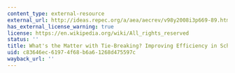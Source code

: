 ```yaml
---
content_type: external-resource
external_url: http://ideas.repec.org/a/aea/aecrev/v98y2008i3p669-89.html
has_external_license_warning: true
license: https://en.wikipedia.org/wiki/All_rights_reserved
status: ''
title: What's the Matter with Tie-Breaking? Improving Efficiency in School Choice
uid: c83646ec-6197-4f68-b6a6-1268d475597c
wayback_url: ''
---
```


